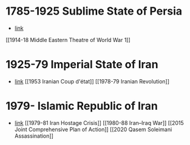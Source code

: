 # 1785-1925 Sublime State of Persia
- [link](https://en.wikipedia.org/wiki/Qajar_dynasty)

[[1914-18 Middle Eastern Theatre of World War 1]]
# 1925-79 Imperial State of Iran
- [link](https://en.wikipedia.org/wiki/Pahlavi_dynasty)
[[1953 Iranian Coup d'état]]
[[1978-79 Iranian Revolution]]
# 1979- Islamic Republic of Iran
- [link](https://en.wikipedia.org/wiki/Iran)
[[1979-81 Iran Hostage Crisis]]
[[1980-88 Iran–Iraq War]]
[[2015 Joint Comprehensive Plan of Action]]
[[2020 Qasem Soleimani Assassination]]